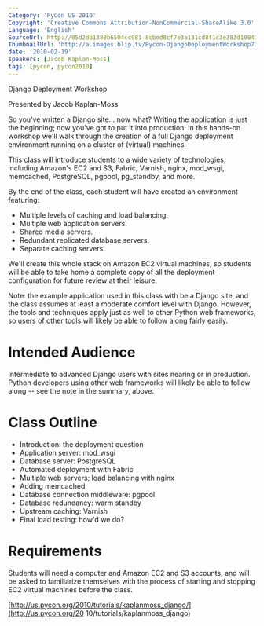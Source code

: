 ```yaml
---
Category: 'PyCon US 2010'
Copyright: 'Creative Commons Attribution-NonCommercial-ShareAlike 3.0'
Language: 'English'
SourceUrl: http://05d2db1380b6504cc981-8cbed8cf7e3a131cd8f1c3e383d10041.r93.cf2.rackcdn.com/pycon-us-2010/236_django-deployment-workshop.m4v
ThumbnailUrl: 'http://a.images.blip.tv/Pycon-DjangoDeploymentWorkshop734-407.jpg'
date: '2010-02-19'
speakers: [Jacob Kaplan-Moss]
tags: [pycon, pycon2010]
---
```

Django Deployment Workshop

Presented by Jacob Kaplan-Moss

So you've written a Django site... now what? Writing the application is just
the beginning; now you've got to put it into production! In this hands-on
workshop we'll walk through the creation of a full Django deployment
environment running on a cluster of (virtual) machines.

This class will introduce students to a wide variety of technologies,
including Amazon's EC2 and S3, Fabric, Varnish, nginx, mod_wsgi, memcached,
PostgreSQL, pgpool, pg_standby, and more.

By the end of the class, each student will have created an environment
featuring:

  * Multiple levels of caching and load balancing.
  * Multiple web application servers.
  * Shared media servers.
  * Redundant replicated database servers.
  * Separate caching servers.

We'll create this whole stack on Amazon EC2 virtual machines, so students will
be able to take home a complete copy of all the deployment configuration for
future review at their leisure.

Note: the example application used in this class with be a Django site, and
the class assumes at least a moderate comfort level with Django. However, the
tools and techniques apply just as well to other Python web frameworks, so
users of other tools will likely be able to follow along fairly easily.

# Intended Audience

Intermediate to advanced Django users with sites nearing or in production.
Python developers using other web frameworks will likely be able to follow
along -- see the note in the summary, above.

# Class Outline

  * Introduction: the deployment question
  * Application server: mod_wsgi
  * Database server: PostgreSQL
  * Automated deployment with Fabric
  * Multiple web servers; load balancing with nginx
  * Adding memcached
  * Database connection middleware: pgpool
  * Database redundancy: warm standby
  * Upstream caching: Varnish
  * Final load testing: how'd we do?

# Requirements

Students will need a computer and Amazon EC2 and S3 accounts, and will be
asked to familiarize themselves with the process of starting and stopping EC2
virtual machines before the class.

[http://us.pycon.org/2010/tutorials/kaplanmoss_django/](http://us.pycon.org/20
10/tutorials/kaplanmoss_django)

